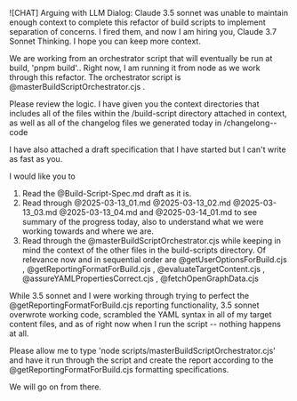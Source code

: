 

![CHAT] Arguing with LLM Dialog:
Claude 3.5 sonnet was unable to maintain enough context to complete this refactor of build scripts to implement separation of concerns.  I fired them, and now I am hiring you, Claude 3.7 Sonnet Thinking.  I hope you can keep more context.

We are working from an orchestrator script that will eventually be run at build, 'pnpm build'..  Right now, I am running it from node as we work through this refactor. The orchestrator script is @masterBuildScriptOrchestrator.cjs .  

Please review the logic. I have given you the context directories that includes all of the files within the /build-script directory attached in context, as well as all of the changelog files we generated today in /changelong--code

I have also attached a draft specification that I have started but I can't write as fast as you.  

I would like you to
1. Read the @Build-Script-Spec.md draft as it is.
2. Read through @2025-03-13_01.md @2025-03-13_02.md @2025-03-13_03.md @2025-03-13_04.md and @2025-03-14_01.md to see summary of the progress today, also to understand what we were working towards and where we are. 
3. Read through the @masterBuildScriptOrchestrator.cjs while keeping in mind the context of the other files in the build-scripts directory. Of relevance now and in sequential order are @getUserOptionsForBuild.cjs , @getReportingFormatForBuild.cjs , @evaluateTargetContent.cjs , @assureYAMLPropertiesCorrect.cjs , @fetchOpenGraphData.cjs 

While 3.5 sonnet and I were working through trying to perfect the @getReportingFormatForBuild.cjs reporting functionality, 3.5 sonnet overwrote working code, scrambled the YAML syntax in all of my target content files, and as of right now when I run the script -- nothing happens at all.

Please allow me to type 'node scripts/masterBuildScriptOrchestrator.cjs' and have it run through the script and create the report according to the @getReportingFormatForBuild.cjs formatting specifications. 

We will go on from there. 
